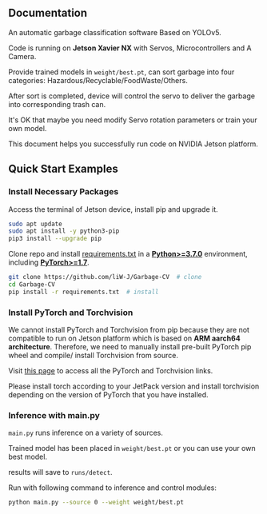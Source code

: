 
## Documentation

An automatic garbage classification software Based on YOLOv5.

Code is running on **Jetson Xavier NX** with Servos, Microcontrollers and A Camera.

Provide trained models in `weight/best.pt`, can sort garbage into four categories: Hazardous/Recyclable/FoodWaste/Others.

After sort is completed, device will control the servo to deliver the garbage into corresponding trash can.

It's OK that maybe you need modify Servo rotation parameters or train your own model.

This document helps you successfully run code on NVIDIA Jetson platform.

## Quick Start Examples

### Install Necessary Packages

Access the terminal of Jetson device, install pip and upgrade it.

```bash
sudo apt update
sudo apt install -y python3-pip
pip3 install --upgrade pip
```

Clone repo and install [requirements.txt](https://github.com/liW-J/Garbage-CV/main/requirements.txt) in a
[**Python>=3.7.0**](https://www.python.org/) environment, including
[**PyTorch>=1.7**](https://pytorch.org/get-started/locally/).

```bash
git clone https://github.com/liW-J/Garbage-CV  # clone
cd Garbage-CV
pip install -r requirements.txt  # install
```

### Install PyTorch and Torchvision

We cannot install PyTorch and Torchvision from pip because they are not compatible to run on Jetson platform which is based on **ARM aarch64 architecture**. Therefore, we need to manually install pre-built PyTorch pip wheel and compile/ install Torchvision from source.

Visit [this page](https://forums.developer.nvidia.com/t/pytorch-for-jetson) to access all the PyTorch and Torchvision links.

Please install torch according to your JetPack version and install torchvision depending on the version of PyTorch that you have installed.

### Inference with main.py

`main.py` runs inference on a variety of sources.

Trained model has been placed in `weight/best.pt`  or you can use your own best model. 

results will save to `runs/detect`.

Run with following command to inference and control modules:
```bash
python main.py --source 0 --weight weight/best.pt
```
